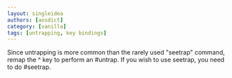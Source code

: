 ```yaml
---
layout: singleidea
authors: [aosdict]
category: [vanilla]
tags: [untrapping, key bindings]
---
```

Since untrapping is more common than the rarely used "seetrap" command, remap the ^ key to perform an #untrap. If you wish to use seetrap, you need to do #seetrap.
